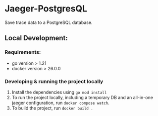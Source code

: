 # Jaeger-PostgresQL

Save trace data to a PostgreSQL database.

## Local Development:

### Requirements:
- go version > 1.21
- docker version > 26.0.0

### Developing & running the project locally
1. Install the dependencies using `go mod install`
2. To run the project locally, including a temporary DB and an all-in-one jaeger configuration, run `docker compose watch`.
3. To build the project, run `docker build .`
